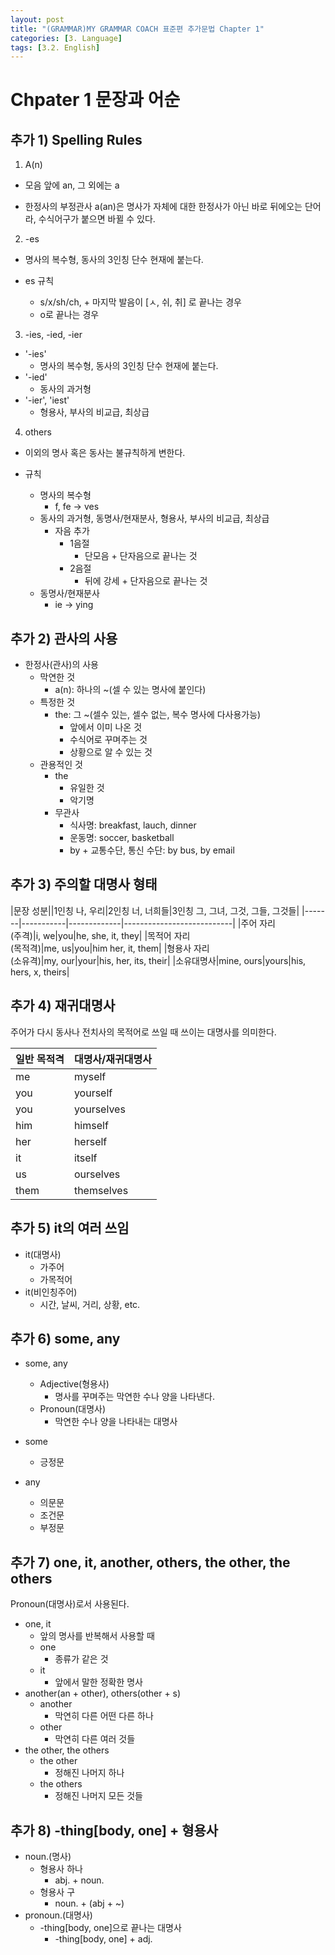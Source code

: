 ```yaml
---
layout: post
title: "(GRAMMAR)MY GRAMMAR COACH 표준편 추가문법 Chapter 1"
categories: [3. Language]
tags: [3.2. English]
---
```


# Chpater 1 문장과 어순

## 추가 1) Spelling Rules

1. A(n)

* 모음 앞에 an, 그 외에는 a

* 한정사의 부정관사 a(an)은 명사가 자체에 대한 한정사가 아닌 바로 뒤에오는 단어라, 수식어구가 붙으면 바뀔 수 있다.

2. -es

* 명사의 복수형, 동사의 3인칭 단수 현재에 붙는다.

* es 규칙
    * s/x/sh/ch, + 마지막 발음이 [ㅅ, 쉬, 취] 로 끝나는 경우
    * o로 끝나는 경우

3. -ies, -ied, -ier

* '-ies'
    * 명사의 복수형, 동사의 3인칭 단수 현재에 붙는다.
* '-ied'
    * 동사의 과거형
* '-ier', 'iest'
    * 형용사, 부사의 비교급, 최상급

4. others

* 이외의 명사 혹은 동사는 불규칙하게 변한다.

* 규칙
    * 명사의 복수형
        * f, fe -> ves
    * 동사의 과거형, 동명사/현재분사, 형용사, 부사의 비교급, 최상급
        * 자음 추가
            * 1음절
                * 단모음 + 단자음으로 끝나는 것
            * 2음절
                * 뒤에 강세 + 단자음으로 끝나는 것
    * 동명사/현재분사
        * ie -> ying
        
## 추가 2) 관사의 사용

* 한정사(관사)의 사용
    * 막연한 것
        * a(n): 하나의 ~(셀 수 있는 명사에 붙인다)
    * 특정한 것
        * the: 그 ~(셀수 있는, 셀수 없는, 복수 명사에 다사용가능)
            * 앞에서 이미 나온 것
            * 수식어로 꾸며주는 것
            * 상황으로 알 수 있는 것
    * 관용적인 것
        * the
            * 유일한 것
            * 악기명
        * 무관사
            * 식사명: breakfast, lauch, dinner
            * 운동명: soccer, basketball
            * by + 교통수단, 통신 수단: by bus, by email
    
## 추가 3) 주의할 대명사 형태

|문장 성분||1인칭 나, 우리|2인칭 너, 너희들|3인칭 그, 그녀, 그것, 그들, 그것들|
|-------|-----------|-------------|---------------------------|
|주어 자리<br>(주격)|i, we|you|he, she, it, they|
|목적어 자리<br>(목적격)|me, us|you|him her, it, them|
|형용사 자리<br>(소유격)|my, our|your|his, her, its, their|
|소유대명사|mine, ours|yours|his, hers, x, theirs|

## 추가 4) 재귀대명사

주어가 다시 동사나 전치사의 목적어로 쓰일 때 쓰이는 대명사를 의미한다.

|일반 목적격|대명사/재귀대명사|
|--|--|
|me|myself|
|you|yourself|
|you|yourselves|
|him|himself|
|her|herself|
|it|itself|
|us|ourselves|
|them|themselves|

## 추가 5) it의 여러 쓰임

* it(대명사)
    * 가주어
    * 가목적어
* it(비인칭주어)
    * 시간, 날씨, 거리, 상황, etc.

## 추가 6) some, any

* some, any
    * Adjective(형용사)
        * 명사를 꾸며주는 막연한 수나 양을 나타낸다.
    * Pronoun(대명사)
        * 막연한 수나 양을 나타내는 대명사

* some
    * 긍정문
* any
    * 의문문
    * 조건문
    * 부정문

## 추가 7) one, it, another, others, the other, the others

Pronoun(대명사)로서 사용된다.

* one, it
    * 앞의 명사를 반복해서 사용할 때
    * one
        * 종류가 같은 것
    * it
        * 앞에서 말한 정확한 명사
* another(an + other), others(other + s)
    * another
        * 막연히 다른 어떤 다른 하나
    * other
        * 막연히 다른 여러 것들
* the other, the others
    * the other
        * 정해진 나머지 하나
    * the others
        * 정해진 나머지 모든 것들 

## 추가 8) -thing[body, one] + 형용사

* noun.(명사)
    * 형용사 하나
        * abj. + noun.
    * 형용사 구
        * noun. + (abj + ~)
* pronoun.(대명사)
    * -thing[body, one]으로 끝나는 대명사
        * -thing[body, one] + adj.